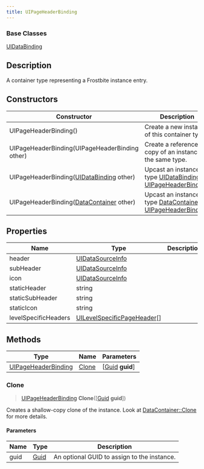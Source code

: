 ```yaml
---
title: UIPageHeaderBinding
---
```

### Base Classes

[UIDataBinding](/vext/ref/fb/uidatabinding/)

## Description

A container type representing a Frostbite instance entry.

## Constructors

| Constructor                                                                    | Description                                                                                                                   |
| ------------------------------------------------------------------------------ | ----------------------------------------------------------------------------------------------------------------------------- |
| UIPageHeaderBinding()                                                          | Create a new instance of this container type.                                                                                 |
| UIPageHeaderBinding(UIPageHeaderBinding other)                                 | Create a reference copy of an instance of the same type.                                                                      |
| UIPageHeaderBinding([UIDataBinding](/vext/ref/fb/uidatabinding/) other)                      | Upcast an instance of type [UIDataBinding](/vext/ref/fb/uidatabinding/) to [UIPageHeaderBinding](/vext/ref/fb/uipageheaderbinding/).                      |
| UIPageHeaderBinding([DataContainer](/vext/ref/shared/class/datacontainer) other) | Upcast an instance of type [DataContainer](/vext/ref/shared/class/datacontainer) to [UIPageHeaderBinding](/vext/ref/fb/uipageheaderbinding/). |

## Properties

| Name                 | Type                                                       | Description |
| -------------------- | ---------------------------------------------------------- | ----------- |
| header               | [UIDataSourceInfo](/vext/ref/fb/uidatasourceinfo/)                       |             |
| subHeader            | [UIDataSourceInfo](/vext/ref/fb/uidatasourceinfo/)                       |             |
| icon                 | [UIDataSourceInfo](/vext/ref/fb/uidatasourceinfo/)                       |             |
| staticHeader         | string                                                     |             |
| staticSubHeader      | string                                                     |             |
| staticIcon           | string                                                     |             |
| levelSpecificHeaders | [UILevelSpecificPageHeader](/vext/ref/fb/uilevelspecificpageheader/)\[\] |             |

## Methods

| Type                                       | Name            | Parameters                                     |
| ------------------------------------------ | --------------- | ---------------------------------------------- |
| [UIPageHeaderBinding](/vext/ref/fb/uipageheaderbinding/) | [Clone](#clone) | \[[Guid](/vext/ref/shared/class/guid) **guid**\] |

### Clone

> [UIPageHeaderBinding](/vext/ref/fb/uipageheaderbinding/) **Clone**(\[[Guid](/vext/ref/shared/class/guid) **guid**\])

Creates a shallow-copy clone of the instance. Look at [DataContainer::Clone](/vext/ref/shared/class/datacontainer#clone) for more details.

#### Parameters

| Name | Type         | Description                                 |
| ---- | ------------ | ------------------------------------------- |
| guid | [Guid](/vext/ref/shared/class/guid/) | An optional GUID to assign to the instance. |
